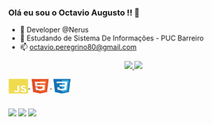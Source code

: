 ### Olá eu sou o Octavio Augusto !! 👋
- 🔭 Developer @Nerus
- 🌱 Estudando de Sistema De Informações - PUC Barreiro
- 📫 octavio.peregrino80@gmail.com



<div align="center">
  <a href="https://github.com/octaviocrv">
  <img height="180em" src="https://github-readme-stats.vercel.app/api?username=octaviocrv&show_icons=true&theme=dark&include_all_commits=true&count_private=true"/>
  <img height="180em" src="https://github-readme-stats.vercel.app/api/top-langs/?username=octaviocrv&layout=compact&langs_count=7&theme=dark"/>
</div>
  
  <div style="display: inline_block"><br>
  <img align="center" alt="Oct-Js" height="30" width="40" src="https://raw.githubusercontent.com/devicons/devicon/master/icons/javascript/javascript-plain.svg">
  <img align="center" alt="Oct-HTML" height="30" width="40" src="https://raw.githubusercontent.com/devicons/devicon/master/icons/html5/html5-original.svg">
  <img align="center" alt="Oct-CSS" height="30" width="40" src="https://raw.githubusercontent.com/devicons/devicon/master/icons/css3/css3-original.svg">

##
  
  <div> 
  <a href="https://instagram.com/octaviocrv" target="_blank"><img src="https://img.shields.io/badge/-Instagram-%23E4405F?style=for-the-badge&logo=instagram&logoColor=white" target="_blank"></a>
  <a href = "mailto:octavio.peregrino80@gmail.com"><img src="https://img.shields.io/badge/-Gmail-%23333?style=for-the-badge&logo=gmail&logoColor=white" target="_blank"></a>
  <a href="https://www.linkedin.com/in/octávio-augusto-peregrino-492261192/" target="_blank"><img src="https://img.shields.io/badge/-LinkedIn-%230077B5?style=for-the-badge&logo=linkedin&logoColor=white" target="_blank"></a> 
    </div>
